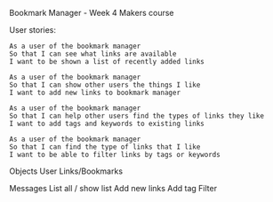 Bookmark Manager - Week 4 Makers course

User stories:
```
As a user of the bookmark manager
So that I can see what links are available
I want to be shown a list of recently added links

As a user of the bookmark manager
So that I can show other users the things I like
I want to add new links to bookmark manager

As a user of the bookmark manager
So that I can help other users find the types of links they like
I want to add tags and keywords to existing links

As a user of the bookmark manager
So that I can find the type of links that I like
I want to be able to filter links by tags or keywords
```

Objects
User
Links/Bookmarks

Messages
List all / show list
Add new links
Add tag
Filter
